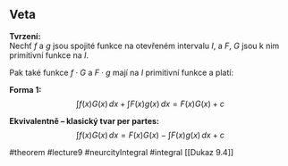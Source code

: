 ## Veta

**Tvrzení:**  
Nechť $f$ a $g$ jsou spojité funkce na otevřeném intervalu $I$, a $F$, $G$ jsou k nim primitivní funkce na $I$.

Pak také funkce $f \cdot G$ a $F \cdot g$ mají na $I$ primitivní funkce a platí:

**Forma 1:**
$$
\int f(x) G(x)\, dx + \int F(x) g(x)\, dx = F(x) G(x) + c
$$

**Ekvivalentně – klasický tvar per partes:**
$$
\int f(x) G(x)\, dx = F(x) G(x) - \int F(x) g(x)\, dx + c
$$

#theorem #lecture9 #neurcityIntegral #integral
[[Dukaz 9.4]]